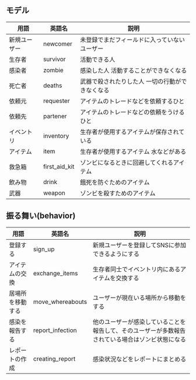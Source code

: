 
## モデル
|  用語  |  英語名  |  説明  |
| ---- | ---- | ---- |
|  新規ユーザー     |  newcomer  |  未登録でまだフィールドに入っていないユーザー  |
|  生存者  |  survivor  |  活動できる人  |
|  感染者   |  zombie  |  感染した人 活動することができなくなる  |
|  死亡者   |  deaths  |  武器で殺されたりした人 一切の行動ができなくなる |
| 依頼元 | requester | アイテムのトレードなどを依頼するひと | 
| 依頼先 | partener | アイテムのトレードなどの依頼をうけるひと | 
|  イベントリ  |  inventory  |  生存者が使用するアイテムが保存されている  |
| アイテム   | item   |  生存者が使用するアイテム 水などがある  |
| 救急箱 | first_aid_kit | ゾンビになるときに回避してくれるアイテム |
| 飲み物 | drink | 餓死を防ぐためのアイテム | 
| 武器 | weapon | ゾンビを殺すためのアイテム | 


## 振る舞い(behavior)
|  用語  |  英語名  |  説明  |
| ---- | ---- | ---- |
| 登録する | sign_up |  新規ユーザーを登録してSNSに参加できるようにする |
| アイテムの交換 | exchange_items |  生存者同士でイベントリ内にあるアイテムを交換する  |
| 居場所を移動する  | move_whereabouts |  ユーザーが現在いる場所から移動をする|
| 感染を報告する | report_infection | 他のユーザーが感染していることを報告して、そのユーザーが多数報告されている場合はゾンビ状態になる  |
| レポートの作成 | creating_report |  感染状況などをレポートにまとめる  |